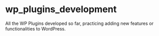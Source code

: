 # wp_plugins_development
All the WP Plugins developed so far, practicing adding new features or functionalities to WordPress.
